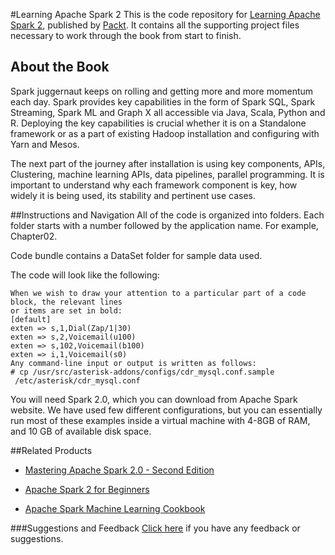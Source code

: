 #Learning Apache Spark 2
This is the code repository for [Learning Apache Spark 2](https://www.packtpub.com/big-data-and-business-intelligence/learning-apache-spark-2?utm_source=github&utm_medium=repository&utm_campaign=9781785885136), published by [Packt](https://www.packtpub.com/?utm_source=github). It contains all the supporting project files necessary to work through the book from start to finish.
## About the Book
Spark juggernaut keeps on rolling and getting more and more momentum each day. Spark provides key capabilities in the form of Spark SQL, Spark Streaming, Spark ML and Graph X all accessible via Java, Scala, Python and R. Deploying the key capabilities is crucial whether it is on a Standalone framework or as a part of existing Hadoop installation and configuring with Yarn and Mesos.

The next part of the journey after installation is using key components, APIs, Clustering, machine learning APIs, data pipelines, parallel programming. It is important to understand why each framework component is key, how widely it is being used, its stability and pertinent use cases.


##Instructions and Navigation
All of the code is organized into folders. Each folder starts with a number followed by the application name. For example, Chapter02.

Code bundle contains a DataSet folder for sample data used.

The code will look like the following:
```
When we wish to draw your attention to a particular part of a code block, the relevant lines
or items are set in bold:
[default]
exten => s,1,Dial(Zap/1|30)
exten => s,2,Voicemail(u100)
exten => s,102,Voicemail(b100)
exten => i,1,Voicemail(s0)
Any command-line input or output is written as follows:
# cp /usr/src/asterisk-addons/configs/cdr_mysql.conf.sample
 /etc/asterisk/cdr_mysql.conf
```

You will need Spark 2.0, which you can download from Apache Spark website. We have used few different configurations, but you can essentially run most of these examples inside a virtual machine with 4-8GB of RAM, and 10 GB of available disk space.

##Related Products
* [Mastering Apache Spark 2.0 - Second Edition](https://www.packtpub.com/big-data-and-business-intelligence/mastering-apache-spark-20-second-edition?utm_source=github&utm_medium=repository&utm_campaign=9781786462749)

* [Apache Spark 2 for Beginners](https://www.packtpub.com/big-data-and-business-intelligence/apache-spark-2-beginners?utm_source=github&utm_medium=repository&utm_campaign=9781785885006)

* [Apache Spark Machine Learning Cookbook](https://www.packtpub.com/big-data-and-business-intelligence/apache-spark-machine-learning-cookbook?utm_source=github&utm_medium=repository&utm_campaign=9781783551606)

###Suggestions and Feedback
[Click here](https://docs.google.com/forms/d/e/1FAIpQLSe5qwunkGf6PUvzPirPDtuy1Du5Rlzew23UBp2S-P3wB-GcwQ/viewform) if you have any feedback or suggestions.
